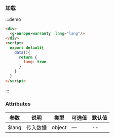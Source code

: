 ### 加载

:::demo
```html
<div>
  <g-europe-warranty :lang="lang"/>
</div>
<script>
  export default{
    data(){
      return {
        lang: true
      }
    }
  }
</script>

```
:::

### Attributes
| 参数      | 说明          | 类型      | 可选值                           | 默认值  |
|---------- |-------------- |---------- |--------------------------------  |-------- |
| $lang     | 传入数据          | object | — | -- |